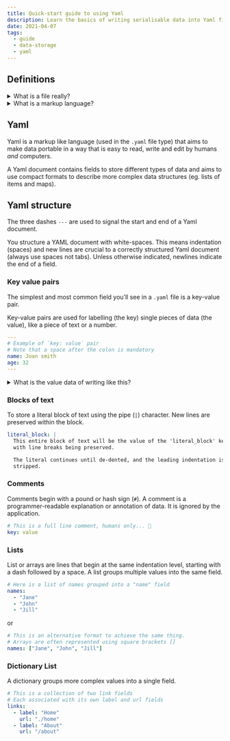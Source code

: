 ```yaml
---
title: Quick-start guide to using Yaml
description: Learn the basics of writing serialisable data into Yaml files
date: 2021-04-07
tags:
  - guide
  - data-storage
  - yaml
---
```


## Definitions

<details>
  <summary>What is a file really?</summary>

A <strong>file</strong> is and object on a computer that is used to store data or information.

There are many types of files, recognisable by their extension (ie. `.doc`, `.pdf`, `.jpg`).
Different file types are optimised for different tasks, like storing video, audio, text, configurations or computer instructions (code).

</details>

<details>
  <summary>What is a markup language?</summary>

A <strong>markup up language</strong> is a system of writing content so that it’s structure conveys meaning.

Yaml is a data serialization language and not technically a markup language though it functions a lot like one.

Other markup languages you might be familiar with are HTML, XML and JSON.

When you compare Yaml structure to other similar systems Yaml requires considerably less content or "decoration" to carry the same amount of information, but is less resilient regarding spacing and formatting as a result.

<div class="u-responsive-table-container">
<table>
  <thead>
    <tr>
      <th align="left">Yaml</th>
      <th align="left">XML</th>
      <th align="left">JSON</th>
    </tr>
  </thead>
  <tbody>
    <tr>
      <td style="vertical-align:top">

```yml
People:
  - name: Bob
    age: 30
    address: Wicklow, Ireland
```

      </td>
      <td style="vertical-align:top">

```xml
<People>
  <Person>
    <name>Bob</name>
    <age>30</age>
    <address>Wicklow, Ireland</address>
  </Person>
</People>
```

      </td>
      <td style="vertical-align:top">

```json
{
  "People": [
    {
      "name": "Bob",
      "age": 30,
      "address": "Wicklow, Ireland
    }
  ]
}
```

      </td>
    </tr>

  </tbody>
</table>
</div>
</details>

## Yaml

Yaml is a markup like language (used in the `.yaml` file type) that aims to make data portable in a way that is easy to read, write and edit by humans _and_ computers.

A Yaml document contains fields to store different types of data and aims to use compact formats to describe more complex data structures (eg. lists of items and maps).

## Yaml structure

The three dashes <code>---</code> are used to signal the start and end of a Yaml document.

You structure a YAML document with white-spaces. This means indentation (spaces) and new lines are crucial to a correctly structured Yaml document (always use spaces not tabs). Unless otherwise indicated, newlines indicate the end of a field.

### Key value pairs

The simplest and most common field you’ll see in a `.yaml` file is a key-value pair.

Key-value pairs are used for labelling (the key) single pieces of data (the value), like a piece of text or a number.

```yml
---
# Example of `key: value` pair
# Note that a space after the colon is mandatory
name: Joan smith
age: 32
---
```

<details>
  <summary markdown="span">What is the value data of writing like this?</summary>

A computer can read and use structured data written a lot easier than the unstructured data, for example see the following:

```txt
It's Joan Smiths 33rd birthday is tomorrow.
```

Again, the key aim of Yaml is to be portable, meaning that it can be easily imported, understood by multiple programs and in programming languages.

</details>

### Blocks of text

To store a literal block of text using the pipe (`|`) character. New lines are preserved within the block.

```yml
literal_block: |
  This entire block of text will be the value of the 'literal_block' key,
  with line breaks being preserved.

  The literal continues until de-dented, and the leading indentation is
  stripped.
```

### Comments

Comments begin with a pound or hash sign (`#`). A comment is a programmer-readable explanation or annotation of data. It is ignored by the application.

```yml
# This is a full line comment, humans only... 🤖
key: value
```

### Lists

List or arrays are lines that begin at the same indentation level, starting with a dash followed by a space. A list groups multiple values into the same field.

```yml
# Here is a list of names grouped into a "name" field
names:
  - "Jane"
  - "John"
  - "Jill"
```

or

```yml
# This is an alternative format to achieve the same thing.
# Arrays are often represented using square brackets []
names: ["Jane", "John", "Jill"]
```

### Dictionary List

A dictionary groups more complex values into a single field.

```yml
# This is a collection of two link fields
# Each associated with its own label and url fields
links:
  - label: "Home"
    url: "./home"
  - label: "About"
    url: "/about"
```
